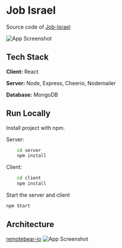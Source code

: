 
# Job Israel

Source code of [Job-Israel](https://job-israel.netlify.app)




![App Screenshot](https://i.postimg.cc/cC5dyJJg/screely-1663336455289.png)


## Tech Stack

**Client:** React

**Server:** Node, Express, Cheerio, Nodemailer 

**Database:** MongoDB


## Run Locally

Install project with npm.

Server:
```bash
    cd server
    npm install
```
Client:
```bash
    cd client 
    npm install
```


Start the server and client

```bash
npm Start
```


## Architecture

[remotebear-io](https://github.com/remotebear-io/remotebear)
![App Screenshot](https://raw.githubusercontent.com/remotebear-io/remotebear/master/.github/flow.png)

